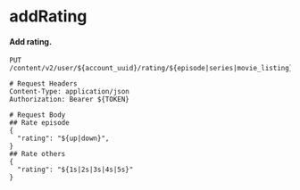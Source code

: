 addRating
===========

#### Add rating.

```http
PUT /content/v2/user/${account_uuid}/rating/${episode|series|movie_listing}/${content_id}

# Request Headers
Content-Type: application/json
Authorization: Bearer ${TOKEN}

# Request Body
## Rate episode
{
  "rating": "${up|down}",
}
## Rate others
{
  "rating": "${1s|2s|3s|4s|5s}" 
}
```